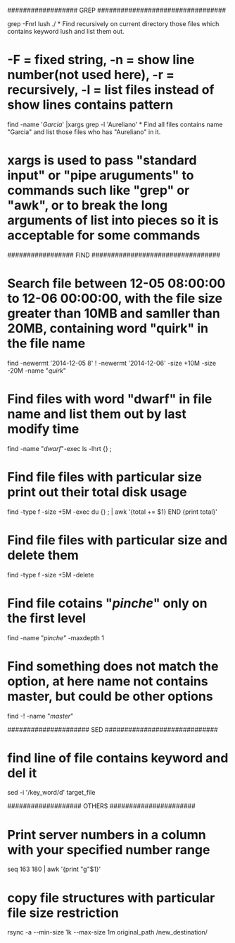 ##################          GREP            #################################



grep -Fnrl lush ./      * Find recursively on current directory those files which contains keyword lush and list them out.
# -F = fixed string, -n = show line number(not used here), -r = recursively, -l = list files instead of show lines contains pattern

find  -name '*Garcia*' |xargs  grep -l 'Aureliano'          * Find all files contains name "Garcia" and list those files who has "Aureliano" in it.
# xargs is used to pass "standard input" or "pipe aruguments" to commands such like "grep" or "awk", or to break the long arguments of list into pieces so it is acceptable for some commands







#################          FIND             #################################




# Search file between 12-05 08:00:00 to 12-06 00:00:00, with the file size greater than 10MB and samller than 20MB, containing word "quirk" in the file name
find -newermt '2014-12-05 8' ! -newermt '2014-12-06' -size +10M -size -20M -name "*quirk*"


# Find files with word "dwarf" in file name and list them out by last modify time
find -name "*dwarf*"-exec ls -lhrt {} \;


# Find file files with particular size print out their total disk usage
find -type f -size +5M -exec du {} \; | awk '{total += $1} END {print total}'


# Find file files with particular size and delete them
find -type f -size +5M -delete


# Find file cotains "*pinche*" only on the first level
find -name "*pinche*" -maxdepth 1

# Find something does not match the option, at here name not contains master, but could be other options
find -! -name "*master*"





#####################           SED         #############################



# find line of file contains keyword and del it
sed -i '/key_word/d' target_file









###################             OTHERS              ######################



# Print server numbers in a column with your specified number range
seq 163 180 | awk '{print "g"$1}'


# copy file structures with particular file size restriction
rsync -a --min-size 1k --max-size 1m original_path /new_destination/

